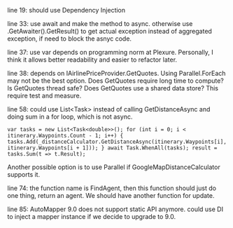 ﻿line 19: should use Dependency Injection

line 33: use await and make the method to async. otherwise use .GetAwaiter().GetResult() to get actual exception instead of aggregated exception, if need to block the asnyc code.

line 37: use var depends on programming norm at Plexure. Personally, I think it allows better readability and easier to refactor later.

line 38: depends on IAirlinePriceProvider.GetQuotes. 
Using Parallel.ForEach may not be the best option.
Does GetQuotes require long time to compute?
Is GetQuotes thread safe?
Does GetQuotes use a shared data store?
This require test and measure.

line 58: could use List<Task<long>> instead of calling GetDistanceAsync and doing sum in a  for loop, which is not async.

`var tasks = new List<Task<double>>();
 for (int i = 0; i < itinerary.Waypoints.Count - 1; i++)
 {
     tasks.Add(_distanceCalculator.GetDistanceAsync(itinerary.Waypoints[i],
         itinerary.Waypoints[i + 1]));
 }
 await Task.WhenAll(tasks);
 result = tasks.Sum(t => t.Result);`
 
Another possible option is to use Parallel if GoogleMapDistanceCalculator supports it.
             
line 74: the function name is FindAgent, then this function should just do one thing, return an agent.
We should have another function for update.
             
line 85: AutoMapper 9.0 does not support static API anymore. could use DI to inject a mapper instance if we decide to upgrade to 9.0.


